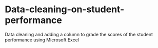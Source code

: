 # Data-cleaning-on-student-performance
Data cleaning and adding a column to grade the scores of the student performance using Microsoft Excel 

